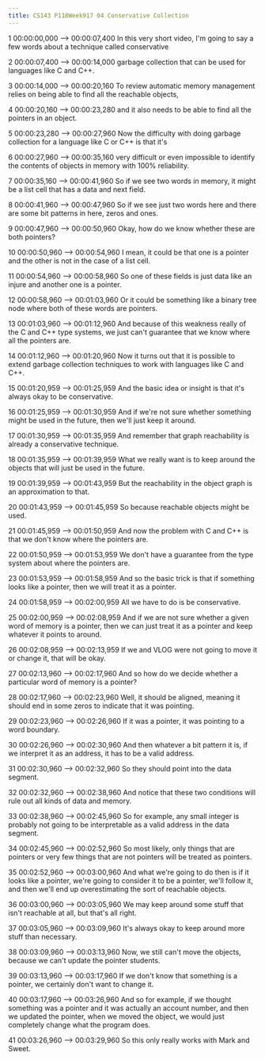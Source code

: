 ```yaml
---
title: CS143 P118Week917 04 Conservative Collection
---
```


1
00:00:00,000 --> 00:00:07,400
In this very short video, I'm going to say a few words about a technique called conservative

2
00:00:07,400 --> 00:00:14,000
garbage collection that can be used for languages like C and C++.

3
00:00:14,000 --> 00:00:20,160
To review automatic memory management relies on being able to find all the reachable objects,

4
00:00:20,160 --> 00:00:23,280
and it also needs to be able to find all the pointers in an object.

5
00:00:23,280 --> 00:00:27,960
Now the difficulty with doing garbage collection for a language like C or C++ is that it's

6
00:00:27,960 --> 00:00:35,160
very difficult or even impossible to identify the contents of objects in memory with 100% reliability.

7
00:00:35,160 --> 00:00:41,960
So if we see two words in memory, it might be a list cell that has a data and next field.

8
00:00:41,960 --> 00:00:47,960
So if we see just two words here and there are some bit patterns in here, zeros and ones.

9
00:00:47,960 --> 00:00:50,960
Okay, how do we know whether these are both pointers?

10
00:00:50,960 --> 00:00:54,960
I mean, it could be that one is a pointer and the other is not in the case of a list cell.

11
00:00:54,960 --> 00:00:58,960
So one of these fields is just data like an injure and another one is a pointer.

12
00:00:58,960 --> 00:01:03,960
Or it could be something like a binary tree node where both of these words are pointers.

13
00:01:03,960 --> 00:01:12,960
And because of this weakness really of the C and C++ type systems, we just can't guarantee that we know where all the pointers are.

14
00:01:12,960 --> 00:01:20,960
Now it turns out that it is possible to extend garbage collection techniques to work with languages like C and C++.

15
00:01:20,959 --> 00:01:25,959
And the basic idea or insight is that it's always okay to be conservative.

16
00:01:25,959 --> 00:01:30,959
And if we're not sure whether something might be used in the future, then we'll just keep it around.

17
00:01:30,959 --> 00:01:35,959
And remember that graph reachability is already a conservative technique.

18
00:01:35,959 --> 00:01:39,959
What we really want is to keep around the objects that will just be used in the future.

19
00:01:39,959 --> 00:01:43,959
But the reachability in the object graph is an approximation to that.

20
00:01:43,959 --> 00:01:45,959
So because reachable objects might be used.

21
00:01:45,959 --> 00:01:50,959
And now the problem with C and C++ is that we don't know where the pointers are.

22
00:01:50,959 --> 00:01:53,959
We don't have a guarantee from the type system about where the pointers are.

23
00:01:53,959 --> 00:01:58,959
And so the basic trick is that if something looks like a pointer, then we will treat it as a pointer.

24
00:01:58,959 --> 00:02:00,959
All we have to do is be conservative.

25
00:02:00,959 --> 00:02:08,959
And if we are not sure whether a given word of memory is a pointer, then we can just treat it as a pointer and keep whatever it points to around.

26
00:02:08,959 --> 00:02:13,959
If we and VLOG were not going to move it or change it, that will be okay.

27
00:02:13,960 --> 00:02:17,960
And so how do we decide whether a particular word of memory is a pointer?

28
00:02:17,960 --> 00:02:23,960
Well, it should be aligned, meaning it should end in some zeros to indicate that it was pointing.

29
00:02:23,960 --> 00:02:26,960
If it was a pointer, it was pointing to a word boundary.

30
00:02:26,960 --> 00:02:30,960
And then whatever a bit pattern it is, if we interpret it as an address, it has to be a valid address.

31
00:02:30,960 --> 00:02:32,960
So they should point into the data segment.

32
00:02:32,960 --> 00:02:38,960
And notice that these two conditions will rule out all kinds of data and memory.

33
00:02:38,960 --> 00:02:45,960
So for example, any small integer is probably not going to be interpretable as a valid address in the data segment.

34
00:02:45,960 --> 00:02:52,960
So most likely, only things that are pointers or very few things that are not pointers will be treated as pointers.

35
00:02:52,960 --> 00:03:00,960
And what we're going to do then is if it looks like a pointer, we're going to consider it to be a pointer, we'll follow it, and then we'll end up overestimating the sort of reachable objects.

36
00:03:00,960 --> 00:03:05,960
We may keep around some stuff that isn't reachable at all, but that's all right.

37
00:03:05,960 --> 00:03:09,960
It's always okay to keep around more stuff than necessary.

38
00:03:09,960 --> 00:03:13,960
Now, we still can't move the objects, because we can't update the pointer students.

39
00:03:13,960 --> 00:03:17,960
If we don't know that something is a pointer, we certainly don't want to change it.

40
00:03:17,960 --> 00:03:26,960
And so for example, if we thought something was a pointer and it was actually an account number, and then we updated the pointer, when we moved the object, we would just completely change what the program does.

41
00:03:26,960 --> 00:03:29,960
So this only really works with Mark and Sweet.

